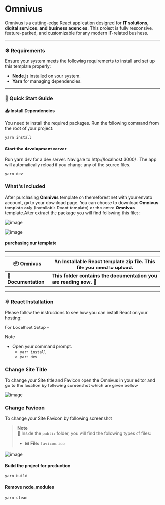 

# Omnivus  

Omnivus is a cutting-edge React application designed for **IT solutions, digital services, and business agencies**. This project is fully responsive, feature-packed, and customizable for any modern IT-related business.  

---

### ⚙️ Requirements  

Ensure your system meets the following requirements to install and set up this template properly:  
- **Node.js** installed on your system.  
- **Yarn** for managing dependencies.  

---

### 🚀 Quick Start Guide  

#### 📥 Install Dependencies  

You need to install the required packages. Run the following command from the root of your project:  
```bash
yarn install
```

#### Start the development server

Run yarn dev for a dev server. Navigate to http://localhost:3000/ . The app will automatically reload if you change any of the source files. 
```bash
yarn dev
```

### What's Included
After purchasing __Omnivus__ template on themeforest.net with your envato account, go to your download page. You can choose to download __Omnivus__ template only (Installable React template) or the entire __Omnivus__ template.After extract the package you will find following this files: 

![image](https://github.com/user-attachments/assets/63091874-6e84-415c-b50b-d1bb12c7e41d)

![image](https://github.com/user-attachments/assets/23901340-a01e-4c9a-8401-ff904e4e5531)


#### purchasing our template
---

| 📦 **Omnivus**          | **An Installable React template zip file.** This file you need to upload.    |
|--------------------------|-----------------------------------------------------------------------------|
| 📄 **Documentation**     | **This folder contains the documentation you are reading now.** 🙂         |

---

### ⚛️ React Installation  
Please follow the instructions to see how you can install React on your hosting: 

 For Localhost Setup -
> [!NOTE]
> 
> - Open your command prompt.
>   - `yarn install`
>   - `yarn dev`



### Change Site Title

To change your Site title and Favicon open the Omnivus in your editor and go to the location by following screenshot which are given bellow.

![image](https://github.com/user-attachments/assets/90a723ed-7874-4066-8996-5ff71984c4ed)

### Change Favicon

To change your Site Favicon by following screenshot
> **Note:**  
> 📂 Inside the `public` folder, you will find the following types of files:
> - 🖼️ **File:** `favicon.ico`

![image](https://github.com/user-attachments/assets/54f88011-bc1f-4928-91f5-d09088652dd6)











#### Build the project for production

```bash
yarn build
```

#### Remove node_modules

```bash
yarn clean
```


